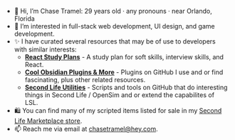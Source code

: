 - 🦌 Hi, I’m Chase Tramel: 29 years old · any pronouns · near Orlando, Florida
- 💛 I’m interested in full-stack web development, UI design, and game development.
- ✨ I have curated several resources that may be of use to developers with similar interests:
  - **[React Study Plans](https://github.com/ChaseTramel/react-study-plans)** - A study plan for soft skills, interview skills, and React.
  - **[Cool Obsidian Plugins & More](https://github.com/stars/ChaseTramel/lists/cool-obsidian-plugins-more)** - Plugins on GitHub I use and or find fascinating, plus other related resources.
  - **[Second Life Utilities](https://github.com/stars/ChaseTramel/lists/second-life-utilities)** - Scripts and tools on GitHub that do interesting things in Second Life / OpenSim and or extend the capabilites of LSL.
- 🛍️ You can find many of my scripted items listed for sale in my [Second Life Marketplace store](https://marketplace.secondlife.com/stores/244066).
- 📫 Reach me via email at chasetramel@hey.com.
